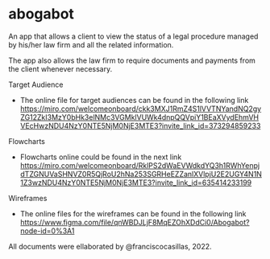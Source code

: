 # abogabot
An app that allows a client to view the status of a legal procedure managed by his/her law firm and all the related information. 

The app also allows the law firm to require documents and payments from the client whenever necessary.

Target Audience
* The online file for target audiences can be found in the following link 
https://miro.com/welcomeonboard/ckk3MXJ1RmZ4S1lVVTNYandNQ2gyZG12ZkI3MzY0bHk3elNMc3VGMklVUWk4dnpQQVpiY1BEaXVydEhmVHVEcHwzNDU4NzY0NTE5NjM0NjE3MTE3?invite_link_id=373294859233

Flowcharts
* Flowcharts online could be found in the next link
https://miro.com/welcomeonboard/RklPS2dWaEVWdkdYQ3h1RWhYenpjdTZGNUVaSHNVZ0R5QjRoU2hNa253SGRHeEZZanlXVlpjU2E2UGY4N1N1Z3wzNDU4NzY0NTE5NjM0NjE3MTE3?invite_link_id=635414233199

Wireframes
* The online files for the wireframes can be found in the following link 
https://www.figma.com/file/qnWBDJLjF8MqEZOhXDdCi0/Abogabot?node-id=0%3A1

All documents were ellaborated by @franciscocasillas, 2022.




